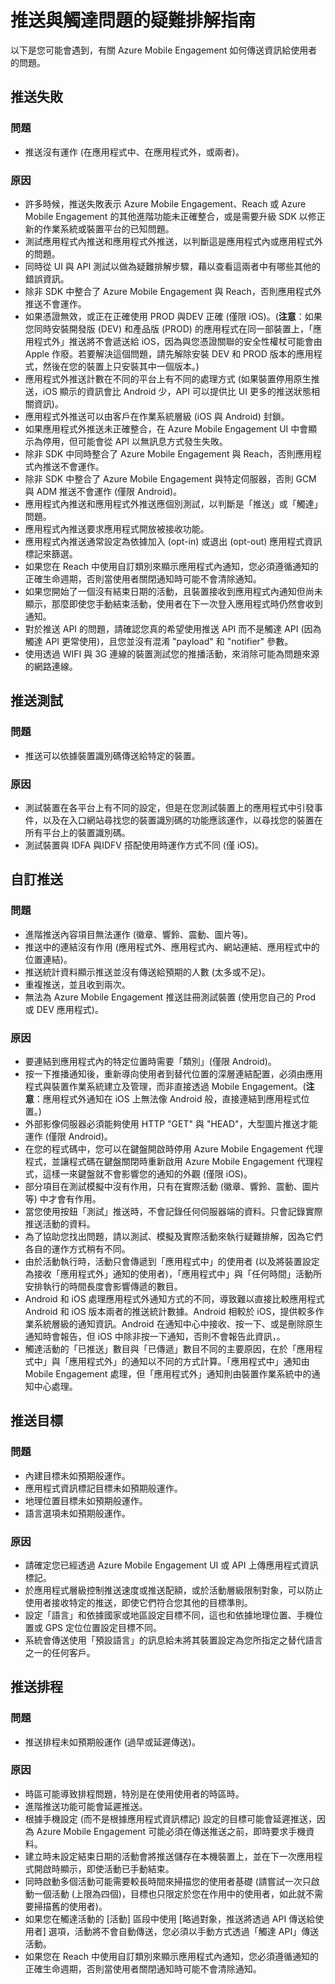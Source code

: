 <properties 
   pageTitle="Azure Mobile Engagement 疑難排解指南 - 推送/觸達" 
   description="Azure Mobile Engagement 中使用者互動與通知問題的疑難排解" 
   services="mobile-engagement" 
   documentationCenter="" 
   authors="piyushjo" 
   manager="dwrede" 
   editor=""/>

<tags
   ms.service="mobile-engagement"
   ms.devlang="na"
   ms.topic="article"
   ms.tgt_pltfrm="mobile-multiple"
   ms.workload="mobile" 
   ms.date="06/18/2015"
   ms.author="piyushjo"/>

# 推送與觸達問題的疑難排解指南

以下是您可能會遇到，有關 Azure Mobile Engagement 如何傳送資訊給使用者的問題。
 
## 推送失敗

### 問題
- 推送沒有運作 (在應用程式中、在應用程式外，或兩者)。

### 原因
- 許多時候，推送失敗表示 Azure Mobile Engagement、Reach 或 Azure Mobile Engagement 的其他進階功能未正確整合，或是需要升級 SDK 以修正新的作業系統或裝置平台的已知問題。
- 測試應用程式內推送和應用程式外推送，以判斷這是應用程式內或應用程式外的問題。
- 同時從 UI 與 API 測試以做為疑難排解步驟，藉以查看這兩者中有哪些其他的錯誤資訊。
- 除非 SDK 中整合了 Azure Mobile Engagement 與 Reach，否則應用程式外推送不會運作。
- 如果憑證無效，或正在正確使用 PROD 與DEV 正確 (僅限 iOS)。(**注意**：如果您同時安裝開發版 (DEV) 和產品版 (PROD) 的應用程式在同一部裝置上，「應用程式外」推送將不會遞送給 iOS，因為與您憑證關聯的安全性權杖可能會由 Apple 作廢。若要解決這個問題，請先解除安裝 DEV 和 PROD 版本的應用程式，然後在您的裝置上只安裝其中一個版本。)
- 應用程式外推送計數在不同的平台上有不同的處理方式 (如果裝置停用原生推送，iOS 顯示的資訊會比 Android 少，API 可以提供比 UI 更多的推送狀態相關資訊)。
- 應用程式外推送可以由客戶在作業系統層級 (iOS 與 Android) 封鎖。
- 如果應用程式外推送未正確整合，在 Azure Mobile Engagement UI 中會顯示為停用，但可能會從 API 以無訊息方式發生失敗。
- 除非 SDK 中同時整合了 Azure Mobile Engagement 與 Reach，否則應用程式內推送不會運作。
- 除非 SDK 中整合了 Azure Mobile Engagement 與特定伺服器，否則 GCM 與 ADM 推送不會運作 (僅限 Android)。
- 應用程式內推送和應用程式外推送應個別測試，以判斷是「推送」或「觸達」問題。
- 應用程式內推送要求應用程式開放被接收功能。
- 應用程式內推送通常設定為依據加入 (opt-in) 或退出 (opt-out) 應用程式資訊標記來篩選。
- 如果您在 Reach 中使用自訂類別來顯示應用程式內通知，您必須遵循通知的正確生命週期，否則當使用者關閉通知時可能不會清除通知。
- 如果您開始了一個沒有結束日期的活動，且裝置接收到應用程式內通知但尚未顯示，那麼即使您手動結束活動，使用者在下一次登入應用程式時仍然會收到通知。
- 對於推送 API 的問題，請確認您真的希望使用推送 API 而不是觸達 API (因為觸達 API 更常使用)，且您並沒有混淆 "payload" 和 "notifier" 參數。
- 使用透過 WIFI 與 3G 連線的裝置測試您的推播活動，來消除可能為問題來源的網路連線。

## 推送測試

### 問題
- 推送可以依據裝置識別碼傳送給特定的裝置。

### 原因

- 測試裝置在各平台上有不同的設定，但是在您測試裝置上的應用程式中引發事件，以及在入口網站尋找您的裝置識別碼的功能應該運作，以尋找您的裝置在所有平台上的裝置識別碼。
- 測試裝置與 IDFA 與IDFV 搭配使用時運作方式不同 (僅 iOS)。


## 自訂推送

### 問題
- 進階推送內容項目無法運作 (徽章、響鈴、震動、圖片等)。
- 推送中的連結沒有作用 (應用程式外、應用程式內、網站連結、應用程式中的位置連結)。
- 推送統計資料顯示推送並沒有傳送給預期的人數 (太多或不足)。
- 重複推送，並且收到兩次。
- 無法為 Azure Mobile Engagement 推送註冊測試裝置 (使用您自己的 Prod 或 DEV 應用程式)。

### 原因

- 要連結到應用程式內的特定位置時需要「類別」(僅限 Android)。
- 按一下推播通知後，重新導向使用者到替代位置的深層連結配置，必須由應用程式與裝置作業系統建立及管理，而非直接透過 Mobile Engagement。(**注意**：應用程式外通知在 iOS 上無法像 Android 般，直接連結到應用程式位置。)
- 外部影像伺服器必須能夠使用 HTTP "GET" 與 "HEAD"，大型圖片推送才能運作 (僅限 Android)。
- 在您的程式碼中，您可以在鍵盤開啟時停用 Azure Mobile Engagement 代理程式，並讓程式碼在鍵盤關閉時重新啟用 Azure Mobile Engagement 代理程式，這樣一來鍵盤就不會影響您的通知的外觀 (僅限 iOS)。
- 部分項目在測試模擬中沒有作用，只有在實際活動 (徽章、響鈴、震動、圖片等) 中才會有作用。
- 當您使用按鈕「測試」推送時，不會記錄任何伺服器端的資料。只會記錄實際推送活動的資料。
- 為了協助您找出問題，請以測試、模擬及實際活動來執行疑難排解，因為它們各自的運作方式稍有不同。
- 由於活動執行時，活動只會傳遞到「應用程式中」的使用者 (以及將裝置設定為接收「應用程式外」通知的使用者)，「應用程式中」與「任何時間」活動所安排執行的時間長度會影響傳遞的數目。
- Android 和 iOS 處理應用程式外通知方式的不同，導致難以直接比較應用程式 Android 和 iOS 版本兩者的推送統計數據。Android 相較於 iOS，提供較多作業系統層級的通知資訊。Android 在通知中心中接收、按一下、或是刪除原生通知時會報告，但 iOS 中除非按一下通知，否則不會報告此資訊，。 
- 觸達活動的「已推送」數目與「已傳遞」數目不同的主要原因，在於「應用程式中」與「應用程式外」的通知以不同的方式計算。「應用程式中」通知由 Mobile Engagement 處理，但「應用程式外」通知則由裝置作業系統中的通知中心處理。

## 推送目標

### 問題
- 內建目標未如預期般運作。
- 應用程式資訊標記目標未如預期般運作。
- 地理位置目標未如預期般運作。
- 語言選項未如預期般運作。

### 原因

- 請確定您已經透過 Azure Mobile Engagement UI 或 API 上傳應用程式資訊標記。
- 於應用程式層級控制推送速度或推送配額，或於活動層級限制對象，可以防止使用者接收特定的推送，即使它們符合您其他的目標準則。 
- 設定「語言」和依據國家或地區設定目標不同，這也和依據地理位置、手機位置或 GPS 定位位置設定目標不同。
- 系統會傳送使用「預設語言」的訊息給未將其裝置設定為您所指定之替代語言之一的任何客戶。


## 推送排程

### 問題
- 推送排程未如預期般運作 (過早或延遲傳送)。

### 原因

- 時區可能導致排程問題，特別是在使用使用者的時區時。
- 進階推送功能可能會延遲推送。
- 根據手機設定 (而不是根據應用程式資訊標記) 設定的目標可能會延遲推送，因為 Azure Mobile Engagement 可能必須在傳送推送之前，即時要求手機資料。
- 建立時未設定結束日期的活動會將推送儲存在本機裝置上，並在下一次應用程式開啟時顯示，即使活動已手動結束。
- 同時啟動多個活動可能需要較長時間來掃描您的使用者基礎 (請嘗試一次只啟動一個活動 (上限為四個)，目標也只限定於您在作用中的使用者，如此就不需要掃描舊的使用者)。
- 如果您在觸達活動的 [活動] 區段中使用 [略過對象，推送將透過 API 傳送給使用者] 選項，活動將不會自動傳送，您必須以手動方式透過「觸達 API」傳送活動。
- 如果您在 Reach 中使用自訂類別來顯示應用程式內通知，您必須遵循通知的正確生命週期，否則當使用者關閉通知時可能不會清除通知。

 

<!---HONumber=August15_HO6-->